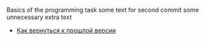 Basics of the programming task
some text for second commit
some unnecessary extra text
- [Как вернуться к прошлой версии](./reset_help.md)
